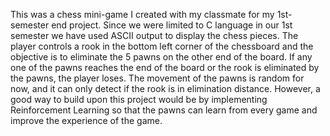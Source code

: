 
This was a chess mini-game I created with my classmate for my 1st-semester end project. Since we were limited to C language in our 1st semester we have used ASCII output to display the chess pieces. The player controls a rook in the bottom left corner of the chessboard and the objective is to eliminate the 5 pawns on the other end of the board. If any one of the pawns reaches the end of the board or the rook is eliminated by the pawns, the player loses. The movement of the pawns is random for now, and it can only detect if the rook is in elimination distance. However, a good way to build upon this project would be by implementing Reinforcement Learning so that the pawns can learn from every game and improve the experience of the game.
